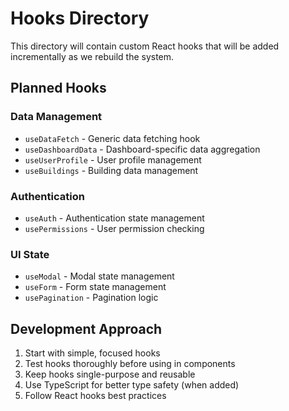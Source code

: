 # Hooks Directory

This directory will contain custom React hooks that will be added incrementally as we rebuild the system.

## Planned Hooks

### Data Management
- `useDataFetch` - Generic data fetching hook
- `useDashboardData` - Dashboard-specific data aggregation
- `useUserProfile` - User profile management
- `useBuildings` - Building data management

### Authentication
- `useAuth` - Authentication state management
- `usePermissions` - User permission checking

### UI State
- `useModal` - Modal state management
- `useForm` - Form state management
- `usePagination` - Pagination logic

## Development Approach

1. Start with simple, focused hooks
2. Test hooks thoroughly before using in components
3. Keep hooks single-purpose and reusable
4. Use TypeScript for better type safety (when added)
5. Follow React hooks best practices
